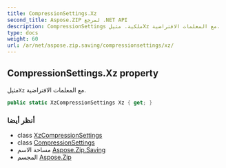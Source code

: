 ```yaml
---
title: CompressionSettings.Xz
second_title: Aspose.ZIP لمرجع .NET API
description: CompressionSettings ملكية. مثيلXz مع المعلمات الافتراضية.
type: docs
weight: 60
url: /ar/net/aspose.zip.saving/compressionsettings/xz/
---
```

## CompressionSettings.Xz property

مثيل`Xz` مع المعلمات الافتراضية.

```csharp
public static XzCompressionSettings Xz { get; }
```

### أنظر أيضا

* class [XzCompressionSettings](../../xzcompressionsettings/)
* class [CompressionSettings](../)
* مساحة الاسم [Aspose.Zip.Saving](../../compressionsettings/)
* المجسم [Aspose.Zip](../../../)


